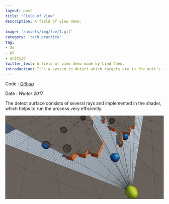 ```yaml
---
layout: post
title: "Field of View"
description: A field of view demo.

image: '/assets/img/fov/1.gif'
category: 'tech practice'
tag:
- 2d
- AI
- unity3d
twitter_text: A field of view demo made by Lind Chen. 
introduction: It's a system to detect which targets are in the unit's field of view, and this is useful for stealth games and the like.
---
```


Code : *[Github](https://github.com/cozlind/FieldOfView)*

Date : *Winter 2017*

The detect surface consists of several rays and implemented in the shader, which helps to run the process very efficiently.

![](/assets/img/fov/2.jpg)